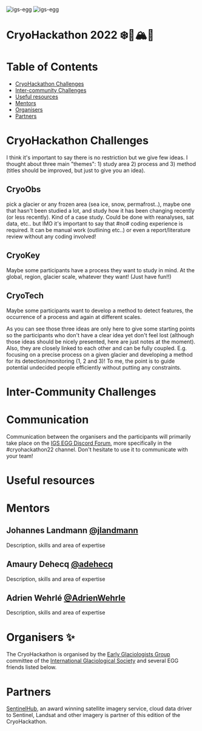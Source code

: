 ![igs-egg](https://github.com/igsegg/CryoHackathon2022/blob/main/data/egg-logo.png)
![igs-egg](https://github.com/igsegg/CryoHackathon2022/blob/main/data/sentinelhub-logo.png)

# CryoHackathon 2022 ❄️🧊🏔️🐧

# Table of Contents
- [CryoHackathon Challenges](#cryohackathon-challenges)
- [Inter-community Challenges](#inter-community-challenges)
- [Useful resources](#useful-resources)
- [Mentors](#mentors)
- [Organisers](#organisers)
- [Partners](#partners)

# CryoHackathon Challenges

I think it's important to say there is no restriction but we give few
ideas. I thought about three main "themes": 1) study area 2) process
and 3) method (titles should be improved, but just to give you an
idea).

## CryoObs 

pick a glacier or any frozen area (sea ice, snow, permafrost..), maybe one that
hasn't been studied a lot, and study how it has been changing recently (or less
recently). Kind of a case study. Could be done with reanalyses, sat data,
etc.. but IMO it's important to say that #no# coding experience is required. It
can be manual work (outlining etc..) or even a report/literature review without
any coding involved!

## CryoKey

Maybe some participants have a process they want to study in mind. At the
global, region, glacier scale, whatever they want! (Just have fun!!)

## CryoTech

Maybe some participants want to develop a method to detect features, the
occurrence of a process and again at different scales.

As you can see those three ideas are only here to give some starting points so
the participants who don't have a clear idea yet don't feel lost (although those
ideas should be nicely presented, here are just notes at the moment). Also, they
are closely linked to each other and can be fully coupled. E.g. focusing on a
precise process on a given glacier and developing a method for its
detection/monitoring (1, 2 and 3)! To me, the point is to guide potential
undecided people efficiently without putting any constraints.

# Inter-Community Challenges

# Communication
Communication between the organisers and the participants will
primarily take place on the [IGS EGG Discord Forum](https://discord.com/channels/824997204921810984/824998700668551178), more specifically
in the #cryohackathon22 channel. Don't hesitate to use it to
communicate with your team!

# Useful resources

# Mentors

## Johannes Landmann [@jlandmann](https://github.com/jlandmann)
Description, skills and area of expertise

## Amaury Dehecq [@adehecq](https://github.com/adehecq)
Description, skills and area of expertise

## Adrien Wehrlé [@AdrienWehrle](https://github.com/AdrienWehrle)
Description, skills and area of expertise

# Organisers ✨

The CryoHackathon is organised by the [Early Glaciologists Group](https://igsegg.org/) committee of the
[International Glaciological Society](https://www.igsoc.org/) and several EGG friends listed below. 

# Partners

[SentinelHub](https://www.sentinel-hub.com/), an award winning satellite imagery service, cloud data driver to
Sentinel, Landsat and other imagery is partner of this edition of the
CryoHackathon.

